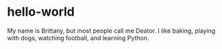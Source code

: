 # hello-world

My name is Brittany, but most people call me Deator. I like baking, playing with dogs, watching football, and learning Python.

